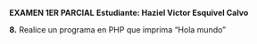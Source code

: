 **EXAMEN 1ER PARCIAL**
**Estudiante: Haziel Victor Esquivel Calvo**

**8.** Realice un programa en PHP que imprima “Hola mundo”
